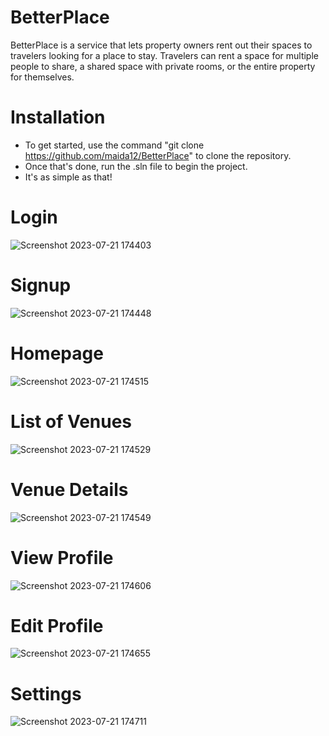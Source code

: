 # BetterPlace
BetterPlace is a service that lets property owners rent out their spaces to travelers looking for a place to stay. Travelers can rent a space for multiple people to share, a shared space with private rooms, or the entire property for themselves.
# Installation

- To get started, use the command "git clone https://github.com/maida12/BetterPlace" to clone the repository. 
- Once that's done, run the .sln file to begin the project.
- It's as simple as that!

# Login 

![Screenshot 2023-07-21 174403](https://github.com/maida12/BetterPlace/assets/81500487/3b565911-0c9e-4505-93e8-dc11e130ccb0)
# Signup

![Screenshot 2023-07-21 174448](https://github.com/maida12/BetterPlace/assets/81500487/9d457759-2dfb-4d78-b3ab-33b6ea806e85)

# Homepage

![Screenshot 2023-07-21 174515](https://github.com/maida12/BetterPlace/assets/81500487/1e86789f-6ee8-4a16-b497-6603f7ef3050)

# List of Venues

![Screenshot 2023-07-21 174529](https://github.com/maida12/BetterPlace/assets/81500487/5192ec12-6032-434d-99f4-d9a6533cdcd2)

# Venue Details

![Screenshot 2023-07-21 174549](https://github.com/maida12/BetterPlace/assets/81500487/ee1a4f60-135f-44ab-ac6e-60176b50108d)
# View Profile

![Screenshot 2023-07-21 174606](https://github.com/maida12/BetterPlace/assets/81500487/dbb1908c-51e8-4d44-9c2d-2d455f55ac97)

# Edit Profile
![Screenshot 2023-07-21 174655](https://github.com/maida12/BetterPlace/assets/81500487/e9c1230e-60ff-4c2b-8ace-89ea4520e294)

# Settings

![Screenshot 2023-07-21 174711](https://github.com/maida12/BetterPlace/assets/81500487/6b86a950-b93c-4049-9509-6bda6fb845bd)
